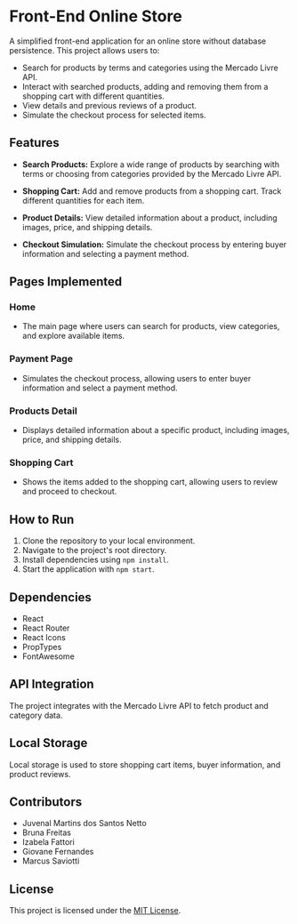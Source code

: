 # Front-End Online Store

A simplified front-end application for an online store without database persistence. This project allows users to:

- Search for products by terms and categories using the Mercado Livre API.
- Interact with searched products, adding and removing them from a shopping cart with different quantities.
- View details and previous reviews of a product.
- Simulate the checkout process for selected items.

## Features

- **Search Products:** Explore a wide range of products by searching with terms or choosing from categories provided by the Mercado Livre API.

- **Shopping Cart:** Add and remove products from a shopping cart. Track different quantities for each item.

- **Product Details:** View detailed information about a product, including images, price, and shipping details.

- **Checkout Simulation:** Simulate the checkout process by entering buyer information and selecting a payment method.

## Pages Implemented

### Home

- The main page where users can search for products, view categories, and explore available items.

### Payment Page

- Simulates the checkout process, allowing users to enter buyer information and select a payment method.

### Products Detail

- Displays detailed information about a specific product, including images, price, and shipping details.

### Shopping Cart

- Shows the items added to the shopping cart, allowing users to review and proceed to checkout.

## How to Run

1. Clone the repository to your local environment.
2. Navigate to the project's root directory.
3. Install dependencies using `npm install`.
4. Start the application with `npm start`.

## Dependencies

- React
- React Router
- React Icons
- PropTypes
- FontAwesome

## API Integration

The project integrates with the Mercado Livre API to fetch product and category data.

## Local Storage

Local storage is used to store shopping cart items, buyer information, and product reviews.

## Contributors

- Juvenal Martins dos Santos Netto
- Bruna Freitas
- Izabela Fattori
- Giovane Fernandes
- Marcus Saviotti


## License

This project is licensed under the [MIT License](LICENSE).
